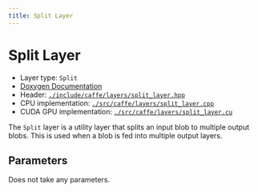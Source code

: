 ```yaml
---
title: Split Layer
---
```


# Split Layer

* Layer type: `Split`
* [Doxygen Documentation](http://caffe.berkeleyvision.org/doxygen/classcaffe_1_1SplitLayer.md)
* Header: [`./include/caffe/layers/split_layer.hpp`](https://github.com/BVLC/caffe/blob/master/include/caffe/layers/split_layer.hpp)
* CPU implementation: [`./src/caffe/layers/split_layer.cpp`](https://github.com/BVLC/caffe/blob/master/src/caffe/layers/split_layer.cpp)
* CUDA GPU implementation: [`./src/caffe/layers/split_layer.cu`](https://github.com/BVLC/caffe/blob/master/src/caffe/layers/split_layer.cu)

The `Split` layer is a utility layer that splits an input blob to multiple output blobs. This is used when a blob is fed into multiple output layers.

## Parameters

Does not take any parameters.
